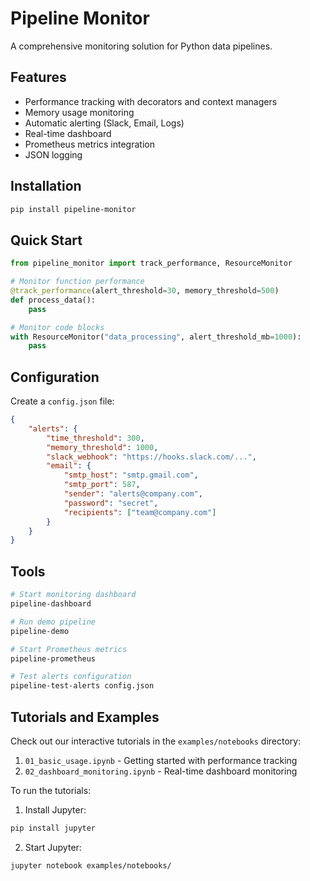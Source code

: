 # Pipeline Monitor

A comprehensive monitoring solution for Python data pipelines.

## Features

- Performance tracking with decorators and context managers
- Memory usage monitoring
- Automatic alerting (Slack, Email, Logs)
- Real-time dashboard
- Prometheus metrics integration
- JSON logging

## Installation

```bash
pip install pipeline-monitor
```

## Quick Start

```python
from pipeline_monitor import track_performance, ResourceMonitor

# Monitor function performance
@track_performance(alert_threshold=30, memory_threshold=500)
def process_data():
    pass

# Monitor code blocks
with ResourceMonitor("data_processing", alert_threshold_mb=1000):
    pass
```

## Configuration

Create a `config.json` file:

```json
{
    "alerts": {
        "time_threshold": 300,
        "memory_threshold": 1000,
        "slack_webhook": "https://hooks.slack.com/...",
        "email": {
            "smtp_host": "smtp.gmail.com",
            "smtp_port": 587,
            "sender": "alerts@company.com",
            "password": "secret",
            "recipients": ["team@company.com"]
        }
    }
}
```

## Tools

```bash
# Start monitoring dashboard
pipeline-dashboard

# Run demo pipeline
pipeline-demo

# Start Prometheus metrics
pipeline-prometheus

# Test alerts configuration
pipeline-test-alerts config.json
```

## Tutorials and Examples

Check out our interactive tutorials in the `examples/notebooks` directory:

1. `01_basic_usage.ipynb` - Getting started with performance tracking
2. `02_dashboard_monitoring.ipynb` - Real-time dashboard monitoring

To run the tutorials:

1. Install Jupyter:
```bash
pip install jupyter
```

2. Start Jupyter:
```bash
jupyter notebook examples/notebooks/